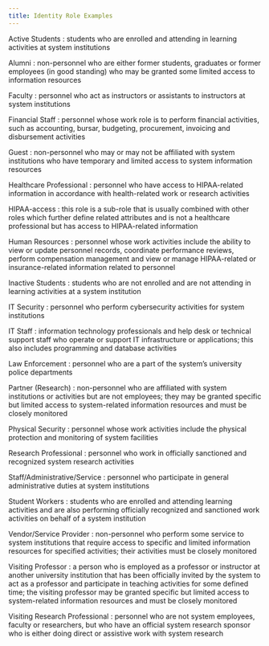 ```yaml
---
title: Identity Role Examples
---
```


Active Students
: students who are enrolled and attending in learning activities at system institutions

Alumni
: non-personnel who are either former students, graduates or former employees (in good standing) who may be granted some limited access to information resources

Faculty
: personnel who act as instructors or assistants to instructors at system institutions

Financial Staff
: personnel whose work role is to perform financial activities, such as accounting, bursar, budgeting, procurement, invoicing and disbursement activities

Guest
: non-personnel who may or may not be affiliated with system institutions who have temporary and limited access to system information resources

Healthcare Professional
: personnel who have access to HIPAA-related information in accordance with health-related work or research activities

HIPAA-access
: this role is a sub-role that is usually combined with other roles which further define related attributes and is not a healthcare professional but has access to HIPAA-related information

Human Resources
: personnel whose work activities include the ability to view or update personnel records, coordinate performance reviews, perform compensation management and view or manage HIPAA-related or insurance-related information related to personnel

Inactive Students
: students who are not enrolled and are not attending in learning activities at a system institution

IT Security
: personnel who perform cybersecurity activities for system institutions

IT Staff
: information technology professionals and help desk or technical support staff who operate or support IT infrastructure or applications; this also includes programming and database activities

Law Enforcement
: personnel who are a part of the system’s university police departments

Partner (Research)
: non-personnel who are affiliated with system institutions or activities but are not employees; they may be granted specific but limited access to system-related information resources and must be closely monitored

Physical Security
: personnel whose work activities include the physical protection and monitoring of system facilities

Research Professional
: personnel who work in officially sanctioned and recognized system research activities

Staff/Administrative/Service
: personnel who participate in general administrative duties at system institutions

Student Workers
: students who are enrolled and attending learning activities and are also performing officially recognized and sanctioned work activities on behalf of a system institution

Vendor/Service Provider
: non-personnel who perform some service to system institutions that require access to specific and limited information resources for specified activities; their activities must be closely monitored

Visiting Professor
: a person who is employed as a professor or instructor at another university institution that has been officially invited by the system to act as a professor and participate in teaching activities for some defined time; the visiting professor may be granted specific but limited access to system-related information resources and must be closely monitored

Visiting Research Professional
: personnel who are not system employees, faculty or researchers, but who have an official system research sponsor who is either doing direct or assistive work with system research
